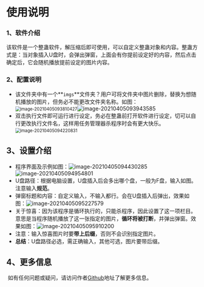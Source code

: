 # 使用说明

### 1、软件介绍

​    该软件是一个整蛊软件，解压缩后即可使用，可以自定义整蛊对象和内容。整蛊方式是：当对象插入U盘时，会弹出弹窗，上面会有你提前设定好的内容，然后点击确定后，它会随机播放提前设定的图片内容。

### 2、配置说明

- 该文件夹中有一个**`imgs`**文件夹？用户可将文件夹中图片删除，替换为想随机播放的图片，但务必不能更改文件夹名称。如图：<img src="C:\Users\Administrator\AppData\Roaming\Typora\typora-user-images\image-20210405093810427.png" alt="image-20210405093810427" style="zoom: 80%;" /><img src="C:\Users\Administrator\AppData\Roaming\Typora\typora-user-images\image-20210405093943585.png" alt="image-20210405093943585" />
- 双击执行文件即可运行进行设定，务必在整蛊前打开软件进行设定，切可以自行更改执行文件名，这样用任务管理器杀程序时会有更大快乐。<img src="C:\Users\Administrator\AppData\Roaming\Typora\typora-user-images\image-20210405094220831.png" alt="image-20210405094220831" style="zoom:80%;" />

## 3、设置介绍

- 程序界面及示例如图：<img src="C:\Users\Administrator\AppData\Roaming\Typora\typora-user-images\image-20210405094430285.png" alt="image-20210405094430285" />![image-20210405094954801](C:\Users\Administrator\AppData\Roaming\Typora\typora-user-images\image-20210405094954801.png)
- U盘路径：根据电脑设置，U盘插入后会多出哪个盘，一般为F盘，输入如图。注意输入**规范**。
- 弹窗标题和内容：自定义输入，不输入都行。会在U盘插入后弹出，效果如图：![image-20210405095227579](C:\Users\Administrator\AppData\Roaming\Typora\typora-user-images\image-20210405095227579.png)
- 关于惊喜：因为该程序是循环执行的，只能杀程序，因此设置了这一项栏目。意思是当程序随机播放了这一张指定的图片，**循环将被打断**，并弹出弹窗。效果如图：<img src="C:\Users\Administrator\AppData\Roaming\Typora\typora-user-images\image-20210405095910200.png" alt="image-20210405095910200"  />
- 注意：输入惊喜图片时要**带上后缀**，否则不会识别指定图片。
- **总结**：U盘路径必选，需正确输入，其他可选，图片要带后缀。



## 4、更多信息

​    如有任何问题或疑问，请访问作者[Github](https://github.com/TMFfa/bobo/)地址了解更多信息。